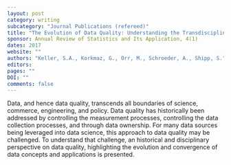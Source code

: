 ```yaml
---
layout: post
category: writing
subcategory: "Journal Publications (refereed)"
title: "The Evolution of Data Quality: Understanding the Transdisciplinary Origins of Data Quality Concepts and Approaches"
sponsor: Annual Review of Statistics and Its Application, 4(1)
dates: 2017
website: ""
authors: "Keller, S.A., Korkmaz, G., Orr, M., Schroeder, A., Shipp, S."
editors:
pages: ""
DOI: ""
comments: false
---
```

Data, and hence data quality, transcends all boundaries of science, commerce, engineering, and policy. Data quality has historically been addressed by controlling the measurement processes, controlling the data collection processes, and through data ownership. For many data sources being leveraged into data science, this approach to data quality may be challenged. To understand that challenge, an historical and disciplinary perspective on data quality, highlighting the evolution and convergence of data concepts and applications is presented.

